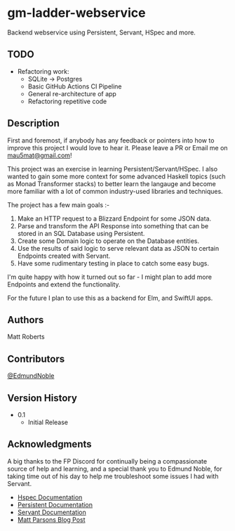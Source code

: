 # gm-ladder-webservice
Backend webservice using Persistent, Servant, HSpec and more.

## TODO
 
- Refactoring work:
  - SQLite -> Postgres
  - Basic GitHub Actions CI Pipeline
  - General re-architecture of app
  - Refactoring repetitive code
  
## Description

First and foremost, if anybody has any feedback or pointers into how to improve this project I would love to hear it.  Please leave a PR or Email me on mau5mat@gmail.com!

This project was an exercise in learning Persistent/Servant/HSpec.  I also wanted to gain some more context for some advanced Haskell topics (such as Monad Transformer stacks) to better learn the langauge and become more familiar with a lot of common industry-used libraries and techniques.

The project has a few main goals :-

1.  Make an HTTP request to a Blizzard Endpoint for some JSON data.
2.  Parse and transform the API Response into something that can be stored in an SQL Database using Persistent.
3.  Create some Domain logic to operate on the Database entities.
4.  Use the results of said logic to serve relevant data as JSON to certain Endpoints created with Servant.
5.  Have some rudimentary testing in place to catch some easy bugs.

I'm quite happy with how it turned out so far - I might plan to add more Endpoints and extend the functionality.  

For the future I plan to use this as a backend for Elm, and SwiftUI apps.


## Authors

Matt Roberts

## Contributors

[@EdmundNoble](https://github.com/edmundnoble])

## Version History

* 0.1
    * Initial Release

## Acknowledgments

A big thanks to the FP Discord for continually being a compassionate source of help and learning, and a special thank you to Edmund Noble, for taking time out of his day to help me troubleshoot some issues I had with Servant.

* [Hspec Documentation](https://hspec.github.io/)
* [Persistent Documentation](https://www.yesodweb.com/book/persistent)
* [Servant Documentation](https://docs.servant.dev/en/stable/tutorial/index.html)
* [Matt Parsons Blog Post](https://www.parsonsmatt.org/2016/07/08/servant-persistent_updated.html)

